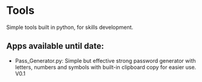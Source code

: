 # Tools
Simple tools built in python, for skills development.

Apps available until date:
--------------------------------------------------
- Pass_Generator.py: Simple but effective strong password generator with letters, numbers and symbols with built-in clipboard copy for easier use. V0.1
                  
